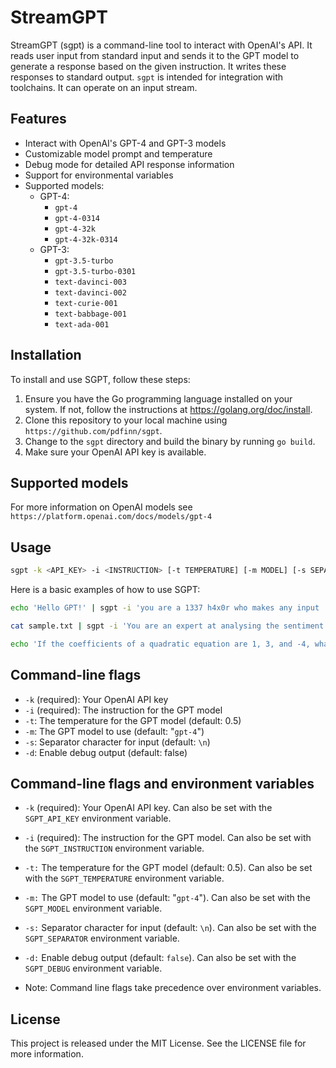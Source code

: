 # StreamGPT
StreamGPT (sgpt) is a command-line tool to interact with OpenAI's API. It reads user input from standard input and sends it to the GPT model to generate a response based on the given instruction.  It writes these responses to standard output.  `sgpt` is intended for integration with toolchains.  It can operate on an input stream.

## Features

- Interact with OpenAI's GPT-4 and GPT-3 models
- Customizable model prompt and temperature
- Debug mode for detailed API response information
- Support for environmental variables
- Supported models:
    - GPT-4:
        - `gpt-4`
        - `gpt-4-0314`
        - `gpt-4-32k`
        - `gpt-4-32k-0314`
    - GPT-3:
        - `gpt-3.5-turbo`
        - `gpt-3.5-turbo-0301`
        - `text-davinci-003`
        - `text-davinci-002`
        - `text-curie-001`
        - `text-babbage-001`
        - `text-ada-001`

## Installation

To install and use SGPT, follow these steps:

1. Ensure you have the Go programming language installed on your system. If not, follow the instructions at https://golang.org/doc/install.
2. Clone this repository to your local machine using `https://github.com/pdfinn/sgpt`.
3. Change to the `sgpt` directory and build the binary by running `go build`.
4. Make sure your OpenAI API key is available.

## Supported models

For more information on OpenAI models see `https://platform.openai.com/docs/models/gpt-4`

## Usage

```sh
sgpt -k <API_KEY> -i <INSTRUCTION> [-t TEMPERATURE] [-m MODEL] [-s SEPARATOR] [-d]
```

Here is a basic examples of how to use SGPT:

```sh
echo 'Hello GPT!' | sgpt -i 'you are a 1337 h4x0r who makes any input '1337'' -k <API_KEY>
```

```sh
cat sample.txt | sgpt -i 'You are an expert at analysing the sentiment of English statements. Analyze the sentiment and express it as an emoji.' -k <API_KEY>
```

```sh
echo 'If the coefficients of a quadratic equation are 1, 3, and -4, what are the roots of the equation?' | sgpt -i 'Answer the following question:' -k <API_KEY>
```

## Command-line flags
- `-k` (required): Your OpenAI API key
- `-i` (required): The instruction for the GPT model
- `-t`: The temperature for the GPT model (default: 0.5)
- `-m`: The GPT model to use (default: "`gpt-4`")
- `-s`: Separator character for input (default: `\n`)
- `-d`: Enable debug output (default: false)

## Command-line flags and environment variables

- `-k` (required): Your OpenAI API key. Can also be set with the `SGPT_API_KEY` environment variable.
- `-i` (required): The instruction for the GPT model. Can also be set with the `SGPT_INSTRUCTION` environment variable.
- `-t:`  The temperature for the GPT model (default: 0.5). Can also be set with the `SGPT_TEMPERATURE` environment variable.
- `-m:`  The GPT model to use (default: "`gpt-4`"). Can also be set with the `SGPT_MODEL` environment variable.
- `-s:`  Separator character for input (default: `\n`). Can also be set with the `SGPT_SEPARATOR` environment variable.
- `-d:`  Enable debug output (default: `false`). Can also be set with the `SGPT_DEBUG` environment variable.

- Note: Command line flags take precedence over environment variables.

## License

This project is released under the MIT License. See the LICENSE file for more information.
